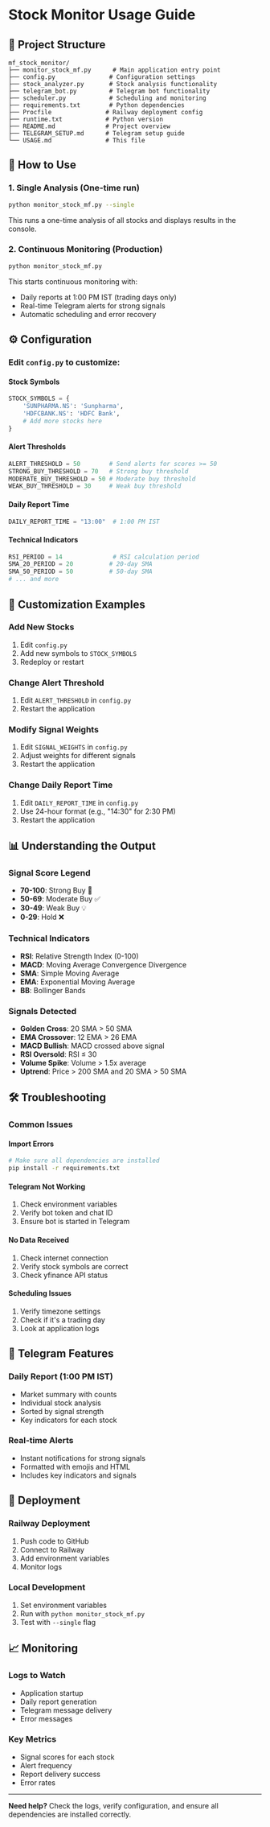 # Stock Monitor Usage Guide

## 📁 Project Structure

```
mf_stock_monitor/
├── monitor_stock_mf.py      # Main application entry point
├── config.py               # Configuration settings
├── stock_analyzer.py       # Stock analysis functionality
├── telegram_bot.py         # Telegram bot functionality
├── scheduler.py            # Scheduling and monitoring
├── requirements.txt        # Python dependencies
├── Procfile               # Railway deployment config
├── runtime.txt            # Python version
├── README.md              # Project overview
├── TELEGRAM_SETUP.md      # Telegram setup guide
└── USAGE.md               # This file
```

## 🚀 How to Use

### 1. Single Analysis (One-time run)
```bash
python monitor_stock_mf.py --single
```
This runs a one-time analysis of all stocks and displays results in the console.

### 2. Continuous Monitoring (Production)
```bash
python monitor_stock_mf.py
```
This starts continuous monitoring with:
- Daily reports at 1:00 PM IST (trading days only)
- Real-time Telegram alerts for strong signals
- Automatic scheduling and error recovery

## ⚙️ Configuration

### Edit `config.py` to customize:

#### Stock Symbols
```python
STOCK_SYMBOLS = {
    'SUNPHARMA.NS': 'Sunpharma',
    'HDFCBANK.NS': 'HDFC Bank',
    # Add more stocks here
}
```

#### Alert Thresholds
```python
ALERT_THRESHOLD = 50        # Send alerts for scores >= 50
STRONG_BUY_THRESHOLD = 70   # Strong buy threshold
MODERATE_BUY_THRESHOLD = 50 # Moderate buy threshold
WEAK_BUY_THRESHOLD = 30     # Weak buy threshold
```

#### Daily Report Time
```python
DAILY_REPORT_TIME = "13:00"  # 1:00 PM IST
```

#### Technical Indicators
```python
RSI_PERIOD = 14              # RSI calculation period
SMA_20_PERIOD = 20          # 20-day SMA
SMA_50_PERIOD = 50          # 50-day SMA
# ... and more
```

## 🔧 Customization Examples

### Add New Stocks
1. Edit `config.py`
2. Add new symbols to `STOCK_SYMBOLS`
3. Redeploy or restart

### Change Alert Threshold
1. Edit `ALERT_THRESHOLD` in `config.py`
2. Restart the application

### Modify Signal Weights
1. Edit `SIGNAL_WEIGHTS` in `config.py`
2. Adjust weights for different signals
3. Restart the application

### Change Daily Report Time
1. Edit `DAILY_REPORT_TIME` in `config.py`
2. Use 24-hour format (e.g., "14:30" for 2:30 PM)
3. Restart the application

## 📊 Understanding the Output

### Signal Score Legend
- **70-100**: Strong Buy 🎯
- **50-69**: Moderate Buy ✅
- **30-49**: Weak Buy 💡
- **0-29**: Hold ❌

### Technical Indicators
- **RSI**: Relative Strength Index (0-100)
- **MACD**: Moving Average Convergence Divergence
- **SMA**: Simple Moving Average
- **EMA**: Exponential Moving Average
- **BB**: Bollinger Bands

### Signals Detected
- **Golden Cross**: 20 SMA > 50 SMA
- **EMA Crossover**: 12 EMA > 26 EMA
- **MACD Bullish**: MACD crossed above signal
- **RSI Oversold**: RSI ≤ 30
- **Volume Spike**: Volume > 1.5x average
- **Uptrend**: Price > 200 SMA and 20 SMA > 50 SMA

## 🛠️ Troubleshooting

### Common Issues

#### Import Errors
```bash
# Make sure all dependencies are installed
pip install -r requirements.txt
```

#### Telegram Not Working
1. Check environment variables
2. Verify bot token and chat ID
3. Ensure bot is started in Telegram

#### No Data Received
1. Check internet connection
2. Verify stock symbols are correct
3. Check yfinance API status

#### Scheduling Issues
1. Verify timezone settings
2. Check if it's a trading day
3. Look at application logs

## 📱 Telegram Features

### Daily Report (1:00 PM IST)
- Market summary with counts
- Individual stock analysis
- Sorted by signal strength
- Key indicators for each stock

### Real-time Alerts
- Instant notifications for strong signals
- Formatted with emojis and HTML
- Includes key indicators and signals

## 🔄 Deployment

### Railway Deployment
1. Push code to GitHub
2. Connect to Railway
3. Add environment variables
4. Monitor logs

### Local Development
1. Set environment variables
2. Run with `python monitor_stock_mf.py`
3. Test with `--single` flag

## 📈 Monitoring

### Logs to Watch
- Application startup
- Daily report generation
- Telegram message delivery
- Error messages

### Key Metrics
- Signal scores for each stock
- Alert frequency
- Report delivery success
- Error rates

---

**Need help?** Check the logs, verify configuration, and ensure all dependencies are installed correctly.
